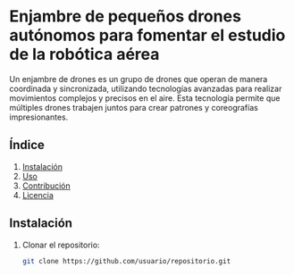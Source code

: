 # Enjambre de pequeños drones autónomos para fomentar el estudio de la robótica aérea

Un enjambre de drones es un grupo de drones que operan de manera coordinada y sincronizada, utilizando tecnologías avanzadas para realizar movimientos complejos y precisos en el aire. Esta tecnología permite que múltiples drones trabajen juntos para crear patrones y coreografías impresionantes.

## Índice
1. [Instalación](#instalación)
2. [Uso](#uso)
3. [Contribución](#contribución)
4. [Licencia](#licencia)

## Instalación

1. Clonar el repositorio:
   ```bash
   git clone https://github.com/usuario/repositorio.git
